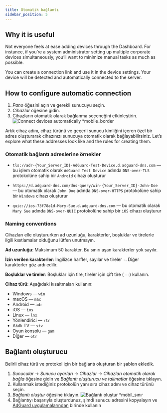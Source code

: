 ```yaml
---
title: Otomatik bağlantı
sidebar_position: 5
---
```


## Why it is useful

Not everyone feels at ease adding devices through the Dashboard. For instance, if you’re a system administrator setting up multiple corporate devices simultaneously, you’ll want to minimize manual tasks as much as possible.

You can create a connection link and use it in the device settings. Your device will be detected and automatically connected to the server.

## How to configure automatic connection

1. _Pano_ öğesini açın ve gerekli sunucuyu seçin.
2. _Cihazlar_ öğesine gidin.
3. Cihazların otomatik olarak bağlanma seçeneğini etkinleştirin.
   ![Connect devices automatically \*mobile\_border](https://cdn.adtidy.org/content/kb/dns/private/new_dns/connect/automatically_step4.png)

Artık cihaz adını, cihaz türünü ve geçerli sunucu kimliğini içeren özel bir adres oluşturarak cihazınızı sunucuya otomatik olarak bağlayabilirsiniz. Let’s explore what these addresses look like and the rules for creating them.

### Otomatik bağlantı adreslerine örnekler

- `tls://adr-{Your_Server_ID}-AdGuard-Test-Device.d.adguard-dns.com` — bu işlem otomatik olarak `AdGuard Test Device` adında `DNS-over-TLS` protokolüne sahip bir `Android` cihazı oluşturur

- `https://d.adguard-dns.com/dns-query/win-{Your_Server_ID}-John-Doe` — bu otomatik olarak `John Doe` adında `DNS-over-HTTPS` protokolüne sahip bir `Windows` cihazı oluşturur

- `quic://ios-73f78a1d-Mary-Sue.d.adguard-dns.com` — bu otomatik olarak `Mary Sue` adında `DNS-over-QUIC` protokolüne sahip bir `iOS` cihazı oluşturur

### Naming conventions

Cihazları elle oluştururken ad uzunluğu, karakterler, boşluklar ve tirelerle ilgili kısıtlamalar olduğunu lütfen unutmayın.

**Ad uzunluğu**: Maksimum 50 karakter. Bu sınırı aşan karakterler yok sayılır.

**İzin verilen karakterler**: İngilizce harfler, sayılar ve tireler `-`. Diğer karakterler göz ardı edilir.

**Boşluklar ve tireler**: Boşluklar için tire, tireler için çift tire ( `--`) kullanın.

**Cihaz türü**: Aşağıdaki kısaltmaları kullanın:

- Windows — `win`
- macOS — `mac`
- Android — `adr`
- iOS — `ios`
- Linux — `lnx`
- Yönlendirici — `rtr`
- Akıllı TV — `stv`
- Oyun konsolu — `gam`
- Diğer — `otr`

## Bağlantı oluşturucu

Belirli cihaz türü ve protokol için bir bağlantı oluşturan bir şablon ekledik.

1. _Sunucular_ → _Sunucu ayarları_ → _Cihazlar_ → _Cihazları otomatik olarak bağla_ öğesine gidin ve _Bağlantı oluşturucu ve talimatlar_ öğesine tıklayın.
2. Kullanmak istediğiniz protokolün yanı sıra cihaz adını ve cihaz türünü seçin.
3. _Bağlantı oluştur_ öğesine tıklayın.
   ![Bağlantı oluştur \*mobil\_sınır](https://cdn.adtidy.org/content/kb/dns/private/new_dns/connect/automatically_step7.png)
4. Bağlantıyı başarıyla oluşturdunuz, şimdi sunucu adresini kopyalayın ve [AdGuard uygulamalarından](https://adguard.com/welcome.html) birinde kullanın
